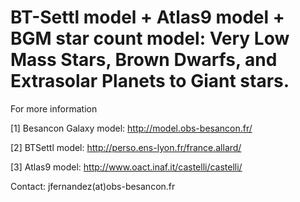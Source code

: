 BT-Settl model + Atlas9 model + BGM star count model: Very Low Mass Stars, Brown Dwarfs, and Extrasolar Planets to Giant stars. 
===============================================================================================================================

 For more information 
 
 [1] Besancon Galaxy model: http://model.obs-besancon.fr/
 
 [2] BTSettl model: http://perso.ens-lyon.fr/france.allard/ 
 
 [3] Atlas9 model: http://www.oact.inaf.it/castelli/castelli/
 



Contact: jfernandez(at)obs-besancon.fr

